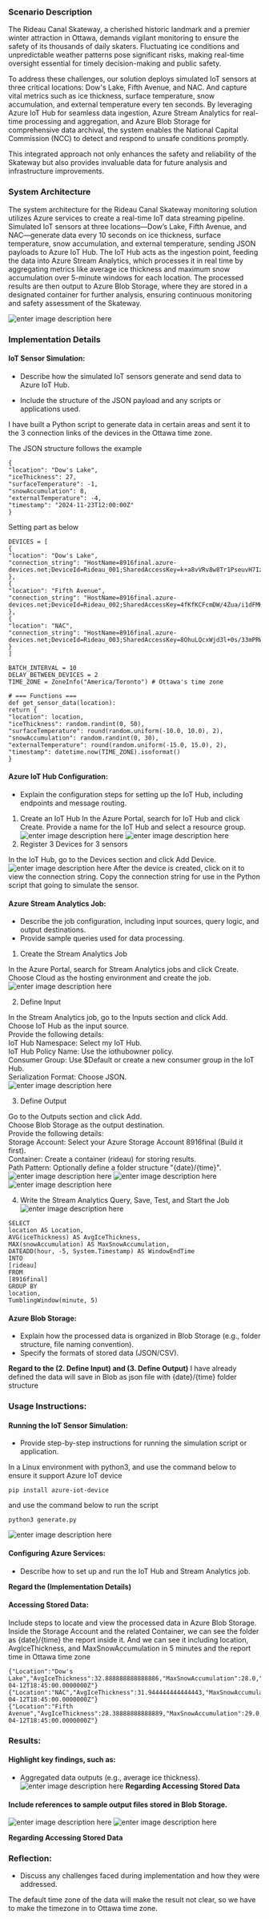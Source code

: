 ### Scenario Description

The Rideau Canal Skateway, a cherished historic landmark and a premier winter attraction in Ottawa, demands vigilant monitoring to ensure the safety of its thousands of daily skaters. Fluctuating ice conditions and unpredictable weather patterns pose significant risks, making real-time oversight essential for timely decision-making and public safety.

To address these challenges, our solution deploys simulated IoT sensors at three critical locations: Dow's Lake, Fifth Avenue, and NAC. And capture vital metrics such as ice thickness, surface temperature, snow accumulation, and external temperature every ten seconds. By leveraging Azure IoT Hub for seamless data ingestion, Azure Stream Analytics for real-time processing and aggregation, and Azure Blob Storage for comprehensive data archival, the system enables the National Capital Commission (NCC) to detect and respond to unsafe conditions promptly.

This integrated approach not only enhances the safety and reliability of the Skateway but also provides invaluable data for future analysis and infrastructure improvements.
  

### System Architecture

The system architecture for the Rideau Canal Skateway monitoring solution utilizes Azure services to create a real-time IoT data streaming pipeline. Simulated IoT sensors at three locations—Dow’s Lake, Fifth Avenue, and NAC—generate data every 10 seconds on ice thickness, surface temperature, snow accumulation, and external temperature, sending JSON payloads to Azure IoT Hub. The IoT Hub acts as the ingestion point, feeding the data into Azure Stream Analytics, which processes it in real time by aggregating metrics like average ice thickness and maximum snow accumulation over 5-minute windows for each location. The processed results are then output to Azure Blob Storage, where they are stored in a designated container for further analysis, ensuring continuous monitoring and safety assessment of the Skateway.

![enter image description here](https://raw.githubusercontent.com/lian0138/8916_Final/refs/heads/main/img/diagram.jpg)

### Implementation Details

#### IoT Sensor Simulation:

* Describe how the simulated IoT sensors generate and send data to Azure IoT Hub.

* Include the structure of the JSON payload and any scripts or applications used.

I have built a Python script to generate data in certain areas and sent it to the 3 connection links of the devices in the Ottawa time zone.

The JSON structure follows the example

```
{
"location": "Dow's Lake",
"iceThickness": 27,
"surfaceTemperature": -1,
"snowAccumulation": 8,
"externalTemperature": -4,
"timestamp": "2024-11-23T12:00:00Z"
}
```
Setting part as below
```
DEVICES = [
{
"location": "Dow's Lake",
"connection_string": "HostName=8916final.azure-devices.net;DeviceId=Rideau_001;SharedAccessKey=k+a8vVRv8w8Tr1PseuvH7IzERXLgF3JnO8EE55dU4wc="
},
{
"location": "Fifth Avenue",
"connection_string": "HostName=8916final.azure-devices.net;DeviceId=Rideau_002;SharedAccessKey=4fKfKCFcmDW/4Zua/i1dFMHqLTQ/u9yyBPA/gwf1zuk="
},
{
"location": "NAC",
"connection_string": "HostName=8916final.azure-devices.net;DeviceId=Rideau_003;SharedAccessKey=8OhuLQcxWjd3l+0s/33mPRWllbW89M/Occpa5Bdug/g="
}
]

BATCH_INTERVAL = 10
DELAY_BETWEEN_DEVICES = 2
TIME_ZONE = ZoneInfo("America/Toronto") # Ottawa's time zone

# === Functions ===
def get_sensor_data(location):
return {
"location": location,
"iceThickness": random.randint(0, 50),
"surfaceTemperature": round(random.uniform(-10.0, 10.0), 2),
"snowAccumulation": random.randint(0, 30),
"externalTemperature": round(random.uniform(-15.0, 15.0), 2),
"timestamp": datetime.now(TIME_ZONE).isoformat()
}
```

  

#### Azure IoT Hub Configuration:

* Explain the configuration steps for setting up the IoT Hub, including endpoints and message routing.

1. Create an IoT Hub
In the Azure Portal, search for IoT Hub and click Create. Provide a name for the IoT Hub and select a resource group.
![enter image description here](https://raw.githubusercontent.com/lian0138/8916_Final/refs/heads/main/img/Report_001.png)
![enter image description here](https://github.com/lian0138/8916_Final/blob/main/img/Report_002.png?raw=true)
2. Register 3 Devices for 3 sensors

In the IoT Hub, go to the Devices section and click Add Device.
![enter image description here](https://github.com/lian0138/8916_Final/blob/main/img/devices.png?raw=true)
After the device is created, click on it to view the connection string. Copy the connection string for use in the Python script that going to simulate the sensor.

#### Azure Stream Analytics Job:

* Describe the job configuration, including input sources, query logic, and output destinations.
* Provide sample queries used for data processing.


1. Create the Stream Analytics Job

In the Azure Portal, search for Stream Analytics jobs and click Create. Choose Cloud as the hosting environment and create the job.
![enter image description here](https://github.com/lian0138/8916_Final/blob/main/img/Report_003.png?raw=true)

2. Define Input

In the Stream Analytics job, go to the Inputs section and click Add.  
Choose IoT Hub as the input source.  
Provide the following details:  
IoT Hub Namespace: Select my IoT Hub.  
IoT Hub Policy Name: Use the iothubowner policy.  
Consumer Group: Use $Default or create a new consumer group in the IoT Hub.  
Serialization Format: Choose JSON.  
![enter image description here](https://github.com/lian0138/8916_Final/blob/main/img/Report_004.png?raw=true)


3. Define Output

Go to the Outputs section and click Add.  
Choose Blob Storage as the output destination.  
Provide the following details:  
Storage Account: Select your Azure Storage Account 8916final (Build it first).  
Container: Create a container (rideau) for storing results.  
Path Pattern: Optionally define a folder structure "{date}/{time}".  
![enter image description here](https://github.com/lian0138/8916_Final/blob/main/img/Report_005.png?raw=true)
![enter image description here](https://github.com/lian0138/8916_Final/blob/main/img/Report_006.png?raw=true)
![enter image description here](https://github.com/lian0138/8916_Final/blob/main/img/Report_007.png?raw=true)


4. Write the Stream Analytics Query, Save, Test, and Start the Job
![enter image description here](https://github.com/lian0138/8916_Final/blob/main/img/Report_008.png?raw=true)
```
SELECT
location AS Location,
AVG(iceThickness) AS AvgIceThickness,
MAX(snowAccumulation) AS MaxSnowAccumulation,
DATEADD(hour, -5, System.Timestamp) AS WindowEndTime
INTO
[rideau]
FROM
[8916final]
GROUP BY
location,
TumblingWindow(minute, 5)
```

  

#### Azure Blob Storage:

* Explain how the processed data is organized in Blob Storage (e.g., folder structure, file naming convention).
* Specify the formats of stored data (JSON/CSV).

**Regard to the (2. Define Input) and (3. Define Output)**
I have already defined the data will save in Blob as json file with {date}/{time} folder structure

### Usage Instructions:

#### Running the IoT Sensor Simulation:

* Provide step-by-step instructions for running the simulation script or application.

In a Linux environment with python3, and use the command below to ensure it support Azure IoT device

```
pip install azure-iot-device
```
and use the command below to run the script
```
python3 generate.py
```
![enter image description here](https://github.com/lian0138/8916_Final/blob/main/img/scriptRunning.png?raw=true)
#### Configuring Azure Services:

* Describe how to set up and run the IoT Hub and Stream Analytics job.

**Regard the (Implementation Details)**

#### Accessing Stored Data:

Include steps to locate and view the processed data in Azure Blob Storage.
Inside the Storage Account and the related Container, we can see the folder as {date}/{time}
the report inside it. And we can see it including location, AvgIceThickness, and MaxSnowAccumulation in 5 minutes and the report time in Ottawa time zone

```
{"Location":"Dow's Lake","AvgIceThickness":32.888888888888886,"MaxSnowAccumulation":28.0,"WindowEndTime":"2025-04-12T18:45:00.0000000Z"}
{"Location":"NAC","AvgIceThickness":31.944444444444443,"MaxSnowAccumulation":20.0,"WindowEndTime":"2025-04-12T18:45:00.0000000Z"}
{"Location":"Fifth Avenue","AvgIceThickness":28.38888888888889,"MaxSnowAccumulation":29.0,"WindowEndTime":"2025-04-12T18:45:00.0000000Z"}
```

### Results:

#### Highlight key findings, such as:
* Aggregated data outputs (e.g., average ice thickness).
![enter image description here](https://github.com/lian0138/8916_Final/blob/main/img/reportJSON.png?raw=true)
**Regarding Accessing Stored Data**
#### Include references to sample output files stored in Blob Storage.
![enter image description here](https://github.com/lian0138/8916_Final/blob/main/img/storage.png?raw=true)
![enter image description here](https://github.com/lian0138/8916_Final/blob/main/img/reportDownload.png?raw=true)

**Regarding Accessing Stored Data**

  

### Reflection:

* Discuss any challenges faced during implementation and how they were addressed.

The default time zone of the data will make the result not clear, so we have to make the timezone in to Ottawa time zone.